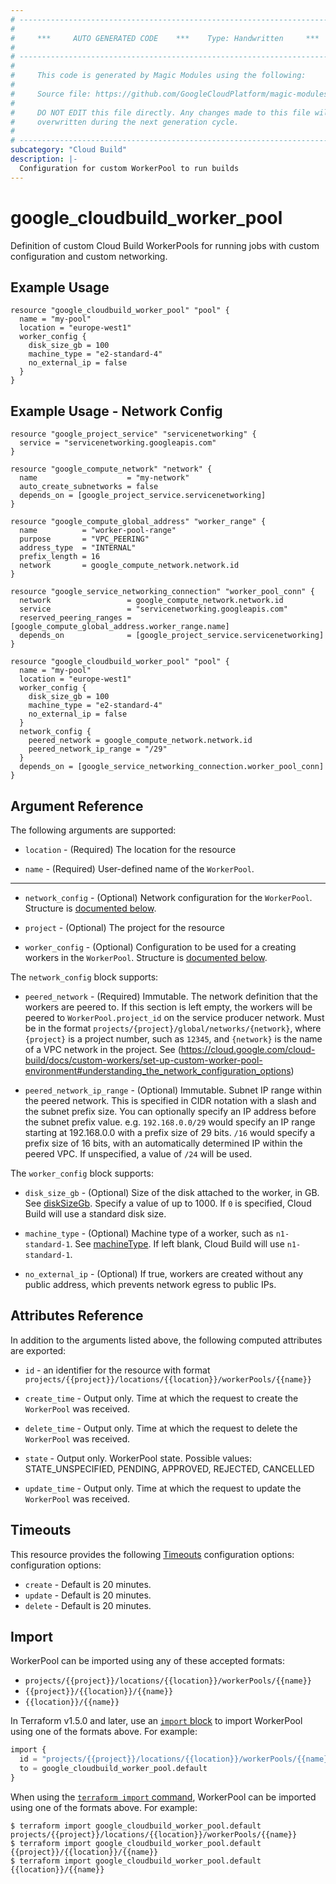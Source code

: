 ```yaml
---
# ----------------------------------------------------------------------------
#
#     ***     AUTO GENERATED CODE    ***    Type: Handwritten     ***
#
# ----------------------------------------------------------------------------
#
#     This code is generated by Magic Modules using the following:
#
#     Source file: https://github.com/GoogleCloudPlatform/magic-modules/tree/main/mmv1/third_party/terraform/website/docs/r/cloudbuild_worker_pool.html.markdown
#
#     DO NOT EDIT this file directly. Any changes made to this file will be
#     overwritten during the next generation cycle.
#
# ----------------------------------------------------------------------------
subcategory: "Cloud Build"
description: |-
  Configuration for custom WorkerPool to run builds
---
```


# google_cloudbuild_worker_pool

Definition of custom Cloud Build WorkerPools for running jobs with custom configuration and custom networking.

## Example Usage

```hcl
resource "google_cloudbuild_worker_pool" "pool" {
  name = "my-pool"
  location = "europe-west1"
  worker_config {
    disk_size_gb = 100
    machine_type = "e2-standard-4"
    no_external_ip = false
  }
}
```

## Example Usage - Network Config

```hcl
resource "google_project_service" "servicenetworking" {
  service = "servicenetworking.googleapis.com"
}

resource "google_compute_network" "network" {
  name                    = "my-network"
  auto_create_subnetworks = false
  depends_on = [google_project_service.servicenetworking]
}

resource "google_compute_global_address" "worker_range" {
  name          = "worker-pool-range"
  purpose       = "VPC_PEERING"
  address_type  = "INTERNAL"
  prefix_length = 16
  network       = google_compute_network.network.id
}

resource "google_service_networking_connection" "worker_pool_conn" {
  network                 = google_compute_network.network.id
  service                 = "servicenetworking.googleapis.com"
  reserved_peering_ranges = [google_compute_global_address.worker_range.name]
  depends_on              = [google_project_service.servicenetworking]
}

resource "google_cloudbuild_worker_pool" "pool" {
  name = "my-pool"
  location = "europe-west1"
  worker_config {
    disk_size_gb = 100
    machine_type = "e2-standard-4"
    no_external_ip = false
  }
  network_config {
    peered_network = google_compute_network.network.id
    peered_network_ip_range = "/29"
  }
  depends_on = [google_service_networking_connection.worker_pool_conn]
}
```

## Argument Reference

The following arguments are supported:

* `location` -
  (Required)
  The location for the resource
  
* `name` -
  (Required)
  User-defined name of the `WorkerPool`.
  

- - -

* `network_config` -
  (Optional)
  Network configuration for the `WorkerPool`. Structure is [documented below](#nested_network_config).
  
* `project` -
  (Optional)
  The project for the resource
  
* `worker_config` -
  (Optional)
  Configuration to be used for a creating workers in the `WorkerPool`. Structure is [documented below](#nested_worker_config).
  


<a name="nested_network_config"></a>The `network_config` block supports:
    
* `peered_network` -
  (Required)
  Immutable. The network definition that the workers are peered to. If this section is left empty, the workers will be peered to `WorkerPool.project_id` on the service producer network. Must be in the format `projects/{project}/global/networks/{network}`, where `{project}` is a project number, such as `12345`, and `{network}` is the name of a VPC network in the project. See (https://cloud.google.com/cloud-build/docs/custom-workers/set-up-custom-worker-pool-environment#understanding_the_network_configuration_options)

* `peered_network_ip_range` -
  (Optional)
  Immutable. Subnet IP range within the peered network. This is specified in CIDR notation with a slash and the subnet prefix size. You can optionally specify an IP address before the subnet prefix value. e.g. `192.168.0.0/29` would specify an IP range starting at 192.168.0.0 with a prefix size of 29 bits. `/16` would specify a prefix size of 16 bits, with an automatically determined IP within the peered VPC. If unspecified, a value of `/24` will be used.
    
<a name="nested_worker_config"></a>The `worker_config` block supports:
    
* `disk_size_gb` -
  (Optional)
  Size of the disk attached to the worker, in GB. See [diskSizeGb](https://cloud.google.com/build/docs/private-pools/private-pool-config-file-schema#disksizegb). Specify a value of up to 1000. If `0` is specified, Cloud Build will use a standard disk size.
    
* `machine_type` -
  (Optional)
  Machine type of a worker, such as `n1-standard-1`. See [machineType](https://cloud.google.com/build/docs/private-pools/private-pool-config-file-schema#machinetype). If left blank, Cloud Build will use `n1-standard-1`.
    
* `no_external_ip` -
  (Optional)
  If true, workers are created without any public address, which prevents network egress to public IPs.
    
## Attributes Reference

In addition to the arguments listed above, the following computed attributes are exported:

* `id` - an identifier for the resource with format `projects/{{project}}/locations/{{location}}/workerPools/{{name}}`

* `create_time` -
  Output only. Time at which the request to create the `WorkerPool` was received.
  
* `delete_time` -
  Output only. Time at which the request to delete the `WorkerPool` was received.
  
* `state` -
  Output only. WorkerPool state. Possible values: STATE_UNSPECIFIED, PENDING, APPROVED, REJECTED, CANCELLED
  
* `update_time` -
  Output only. Time at which the request to update the `WorkerPool` was received.
  
## Timeouts

This resource provides the following
[Timeouts](https://developer.hashicorp.com/terraform/plugin/sdkv2/resources/retries-and-customizable-timeouts) configuration options: configuration options:

- `create` - Default is 20 minutes.
- `update` - Default is 20 minutes.
- `delete` - Default is 20 minutes.

## Import

WorkerPool can be imported using any of these accepted formats:

* `projects/{{project}}/locations/{{location}}/workerPools/{{name}}`
* `{{project}}/{{location}}/{{name}}`
* `{{location}}/{{name}}`

In Terraform v1.5.0 and later, use an [`import` block](https://developer.hashicorp.com/terraform/language/import) to import WorkerPool using one of the formats above. For example:

```tf
import {
  id = "projects/{{project}}/locations/{{location}}/workerPools/{{name}}"
  to = google_cloudbuild_worker_pool.default
}
```

When using the [`terraform import` command](https://developer.hashicorp.com/terraform/cli/commands/import), WorkerPool can be imported using one of the formats above. For example:

```
$ terraform import google_cloudbuild_worker_pool.default projects/{{project}}/locations/{{location}}/workerPools/{{name}}
$ terraform import google_cloudbuild_worker_pool.default {{project}}/{{location}}/{{name}}
$ terraform import google_cloudbuild_worker_pool.default {{location}}/{{name}}
```

